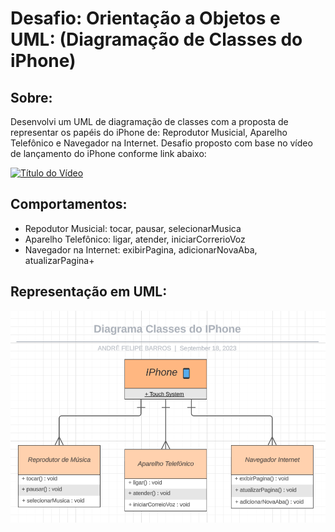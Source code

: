 # Desafio: Orientação a Objetos e UML: (Diagramação de Classes do iPhone)
<h2> Sobre: </h2>
    Desenvolvi um UML de diagramação de classes com a proposta de representar os papéis do iPhone de: Reprodutor Musicial, Aparelho Telefônico e Navegador na Internet.
    Desafio proposto com base no vídeo de lançamento do iPhone conforme link abaixo:
    
[![Título do Vídeo](https://img.youtube.com/vi/9ou608QQRq8/0.jpg)](https://www.youtube.com/watch?v=9ou608QQRq8)
    
<h2> Comportamentos: </h2>
<ul>
    <li>Repodutor Musicial: tocar, pausar, selecionarMusica</li>
    <li>Aparelho Telefônico: ligar, atender, iniciarCorrerioVoz</li>
    <li>Navegador na Internet: exibirPagina, adicionarNovaAba, atualizarPagina+</li>
</ul>

<h2>Representação em UML: </h2>
    
![imagem](main/src/diagrama/img.png)
